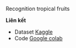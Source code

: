Recognition tropical fruits


**Liên kết**

- Dataset [Kaggle](https://www.kaggle.com/datasets/phamnguyenduytien/recognition-fruits-tropical)
- Code [Google colab](https://colab.research.google.com/drive/1Vf1K4YCkIxzSsYcRaegxhCLAEnd7FQE9?usp=sharing)
